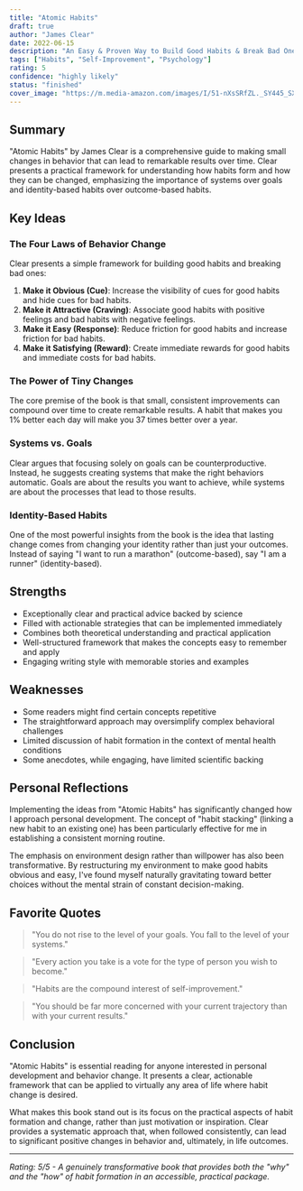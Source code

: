 ```yaml
---
title: "Atomic Habits"
draft: true
author: "James Clear"
date: 2022-06-15
description: "An Easy & Proven Way to Build Good Habits & Break Bad Ones"
tags: ["Habits", "Self-Improvement", "Psychology"]
rating: 5
confidence: "highly likely"
status: "finished"
cover_image: "https://m.media-amazon.com/images/I/51-nXsSRfZL._SY445_SX342_.jpg"
---
```


## Summary

"Atomic Habits" by James Clear is a comprehensive guide to making small changes in behavior that can lead to remarkable results over time. Clear presents a practical framework for understanding how habits form and how they can be changed, emphasizing the importance of systems over goals and identity-based habits over outcome-based habits.

## Key Ideas

### The Four Laws of Behavior Change

Clear presents a simple framework for building good habits and breaking bad ones:

1. **Make it Obvious (Cue)**: Increase the visibility of cues for good habits and hide cues for bad habits.
2. **Make it Attractive (Craving)**: Associate good habits with positive feelings and bad habits with negative feelings.
3. **Make it Easy (Response)**: Reduce friction for good habits and increase friction for bad habits.
4. **Make it Satisfying (Reward)**: Create immediate rewards for good habits and immediate costs for bad habits.

### The Power of Tiny Changes

The core premise of the book is that small, consistent improvements can compound over time to create remarkable results. A habit that makes you 1% better each day will make you 37 times better over a year.

### Systems vs. Goals

Clear argues that focusing solely on goals can be counterproductive. Instead, he suggests creating systems that make the right behaviors automatic. Goals are about the results you want to achieve, while systems are about the processes that lead to those results.

### Identity-Based Habits

One of the most powerful insights from the book is the idea that lasting change comes from changing your identity rather than just your outcomes. Instead of saying "I want to run a marathon" (outcome-based), say "I am a runner" (identity-based).

## Strengths

- Exceptionally clear and practical advice backed by science
- Filled with actionable strategies that can be implemented immediately
- Combines both theoretical understanding and practical application
- Well-structured framework that makes the concepts easy to remember and apply
- Engaging writing style with memorable stories and examples

## Weaknesses

- Some readers might find certain concepts repetitive
- The straightforward approach may oversimplify complex behavioral challenges
- Limited discussion of habit formation in the context of mental health conditions
- Some anecdotes, while engaging, have limited scientific backing

## Personal Reflections

Implementing the ideas from "Atomic Habits" has significantly changed how I approach personal development. The concept of "habit stacking" (linking a new habit to an existing one) has been particularly effective for me in establishing a consistent morning routine.

The emphasis on environment design rather than willpower has also been transformative. By restructuring my environment to make good habits obvious and easy, I've found myself naturally gravitating toward better choices without the mental strain of constant decision-making.

## Favorite Quotes

> "You do not rise to the level of your goals. You fall to the level of your systems."

> "Every action you take is a vote for the type of person you wish to become."

> "Habits are the compound interest of self-improvement."

> "You should be far more concerned with your current trajectory than with your current results."

## Conclusion

"Atomic Habits" is essential reading for anyone interested in personal development and behavior change. It presents a clear, actionable framework that can be applied to virtually any area of life where habit change is desired.

What makes this book stand out is its focus on the practical aspects of habit formation and change, rather than just motivation or inspiration. Clear provides a systematic approach that, when followed consistently, can lead to significant positive changes in behavior and, ultimately, in life outcomes.

---

*Rating: 5/5 - A genuinely transformative book that provides both the "why" and the "how" of habit formation in an accessible, practical package.* 